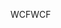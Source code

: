<span data-ttu-id="bb436-101">WCF</span><span class="sxs-lookup"><span data-stu-id="bb436-101">WCF</span></span>